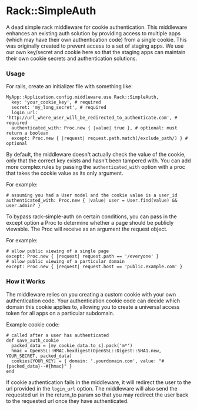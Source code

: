 # Rack::SimpleAuth

A dead simple rack middleware for cookie authentication.  This middleware enhances an existing auth solution by providing access to multiple apps (which may have their own authentication code) from a single cookie. This was originally created to prevent access to a set of staging apps.  We use our own key/secret and cookie here so that the staging apps can maintain their own cookie secrets and authentication solutions.

### Usage

For rails, create an initializer file with something like:

    MyApp::Application.config.middleware.use Rack::SimpleAuth,
      key: 'your_cookie_key', # required
      secret: 'my_long_secret', # required
      login_url: 'http://url_where_user_will_be_redirected_to_authenticate.com', # required
      authenticated_with: Proc.new { |value| true }, # optional: must return a boolean
      except: Proc.new { |request| request.path.match(/exclude_path/) } # optional

By default, the middleware doesn't actually check the value of the cookie, only that the correct key exists and hasn't been tampered with. You can add more complex rules by passing the `authenticated_with` option with a proc that takes the cookie value as its only argument.

For example:

    # assuming you had a User model and the cookie value is a user_id
    authenticated_with: Proc.new { |value| user = User.find(value) && user.admin? }

To bypass rack-simple-auth on certain conditions, you can pass in the except option a Proc to determine whether a page should be publicly viewable.  The Proc will receive as an argument the request object.

For example:

    # allow public viewing of a single page
    except: Proc.new { |request| request.path == '/everyone' }
    # allow public viewing of a particular domain
    except: Proc.new { |request| request.host == 'public.example.com' }

### How it Works

The middleware relies on you creating a custom cookie with your own authentication code. Your authentication cookie code can decide which domain this cookie applies to, allowing you to create a universal access token for all apps on a particular subdomain.

Example cookie code:

    # called after a user has authenticated
    def save_auth_cookie
      packed_data = [my_cookie_data.to_s].pack('m*')
      hmac = OpenSSL::HMAC.hexdigest(OpenSSL::Digest::SHA1.new, YOUR_SECRET, packed_data)
      cookies[YOUR_KEY] = { domain: '.yourdomain.com', value: "#{packed_data}--#{hmac}" }
    end

If cookie authentication fails in the middleware, it will redirect the user to the url provided in the `login_url` option. The middleware will also send the requested url in the return_to param so that you may redirect the user back to the requested url once they have authenticated.